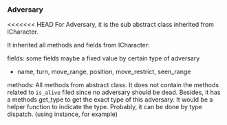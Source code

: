 ### Adversary
<<<<<<< HEAD
For Adversary, it is the sub abstract class inherited from ICharacter.

It inherited all methods and fields from ICharacter:

fields: some fields maybe a fixed value by certain type of adversary
- name, turn, move_range, position, move_restrict, seen_range

methods: 
All methods from abstract class. It does not contain the methods related to `is_alive` filed since no adversary should
be dead. Besides, it has a methods get_type to get the exact type of this adversary. It would be a helper function to 
indicate the type. Probably, it can be done by type dispatch. (using instance, for example)
